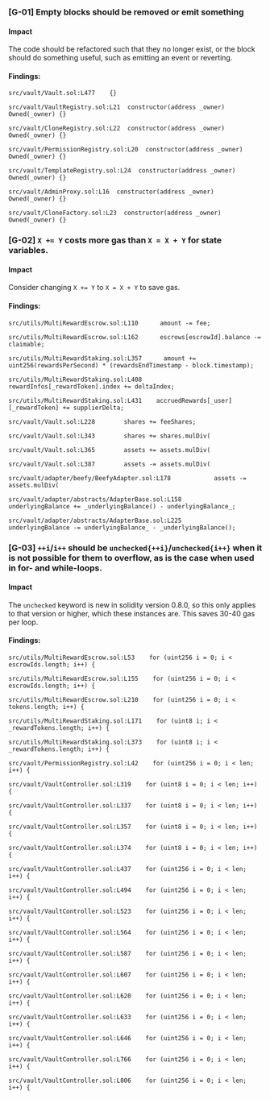 ### [G-01] Empty blocks should be removed or emit something


#### Impact
The code should be refactored such that they no longer exist, or the block should do something useful, such as emitting an event or reverting.


#### Findings:
```
src/vault/Vault.sol:L477    {}

src/vault/VaultRegistry.sol:L21  constructor(address _owner) Owned(_owner) {}

src/vault/CloneRegistry.sol:L22  constructor(address _owner) Owned(_owner) {}

src/vault/PermissionRegistry.sol:L20  constructor(address _owner) Owned(_owner) {}

src/vault/TemplateRegistry.sol:L24  constructor(address _owner) Owned(_owner) {}

src/vault/AdminProxy.sol:L16  constructor(address _owner) Owned(_owner) {}

src/vault/CloneFactory.sol:L23  constructor(address _owner) Owned(_owner) {}
```



### [G-02] ```X += Y``` costs more gas than ```X = X + Y``` for state variables.


#### Impact
Consider changing ```X += Y``` to ```X = X + Y``` to save gas.


#### Findings:
```
src/utils/MultiRewardEscrow.sol:L110      amount -= fee;

src/utils/MultiRewardEscrow.sol:L162      escrows[escrowId].balance -= claimable;

src/utils/MultiRewardStaking.sol:L357      amount += uint256(rewardsPerSecond) * (rewardsEndTimestamp - block.timestamp);

src/utils/MultiRewardStaking.sol:L408    rewardInfos[_rewardToken].index += deltaIndex;

src/utils/MultiRewardStaking.sol:L431    accruedRewards[_user][_rewardToken] += supplierDelta;

src/vault/Vault.sol:L228        shares += feeShares;

src/vault/Vault.sol:L343        shares += shares.mulDiv(

src/vault/Vault.sol:L365        assets += assets.mulDiv(

src/vault/Vault.sol:L387        assets -= assets.mulDiv(

src/vault/adapter/beefy/BeefyAdapter.sol:L178            assets -= assets.mulDiv(

src/vault/adapter/abstracts/AdapterBase.sol:L158        underlyingBalance += _underlyingBalance() - underlyingBalance_;

src/vault/adapter/abstracts/AdapterBase.sol:L225            underlyingBalance -= underlyingBalance_ - _underlyingBalance();

```


### [G-03] ```++i```/```i++``` should be ```unchecked{++i}```/```unchecked{i++}``` when it is not possible for them to overflow, as is the case when used in for- and while-loops.


#### Impact
The ```unchecked``` keyword is new in solidity version 0.8.0, so this only applies to that version or higher, which these instances are. This saves 30-40 gas per loop.


#### Findings:
```
src/utils/MultiRewardEscrow.sol:L53    for (uint256 i = 0; i < escrowIds.length; i++) {

src/utils/MultiRewardEscrow.sol:L155    for (uint256 i = 0; i < escrowIds.length; i++) {

src/utils/MultiRewardEscrow.sol:L210    for (uint256 i = 0; i < tokens.length; i++) {

src/utils/MultiRewardStaking.sol:L171    for (uint8 i; i < _rewardTokens.length; i++) {

src/utils/MultiRewardStaking.sol:L373    for (uint8 i; i < _rewardTokens.length; i++) {

src/vault/PermissionRegistry.sol:L42    for (uint256 i = 0; i < len; i++) {

src/vault/VaultController.sol:L319    for (uint8 i = 0; i < len; i++) {

src/vault/VaultController.sol:L337    for (uint8 i = 0; i < len; i++) {

src/vault/VaultController.sol:L357    for (uint8 i = 0; i < len; i++) {

src/vault/VaultController.sol:L374    for (uint8 i = 0; i < len; i++) {

src/vault/VaultController.sol:L437    for (uint256 i = 0; i < len; i++) {

src/vault/VaultController.sol:L494    for (uint256 i = 0; i < len; i++) {

src/vault/VaultController.sol:L523    for (uint256 i = 0; i < len; i++) {

src/vault/VaultController.sol:L564    for (uint256 i = 0; i < len; i++) {

src/vault/VaultController.sol:L587    for (uint256 i = 0; i < len; i++) {

src/vault/VaultController.sol:L607    for (uint256 i = 0; i < len; i++) {

src/vault/VaultController.sol:L620    for (uint256 i = 0; i < len; i++) {

src/vault/VaultController.sol:L633    for (uint256 i = 0; i < len; i++) {

src/vault/VaultController.sol:L646    for (uint256 i = 0; i < len; i++) {

src/vault/VaultController.sol:L766    for (uint256 i = 0; i < len; i++) {

src/vault/VaultController.sol:L806    for (uint256 i = 0; i < len; i++) {

```
